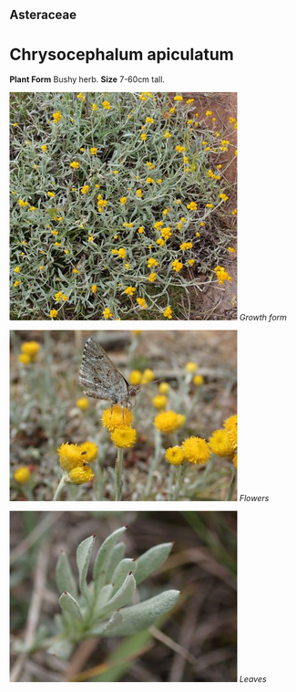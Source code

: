 ## Asteraceae
# Chrysocephalum apiculatum

**Plant Form** Bushy herb. **Size** 7-60cm tall.


![Growth form](64423_P1031926.jpg)
   *Growth form* 

![Flowers](1196_PA304040.jpg)
   *Flowers* 

![Leaves](3699_P4300588.jpg)
   *Leaves* 

